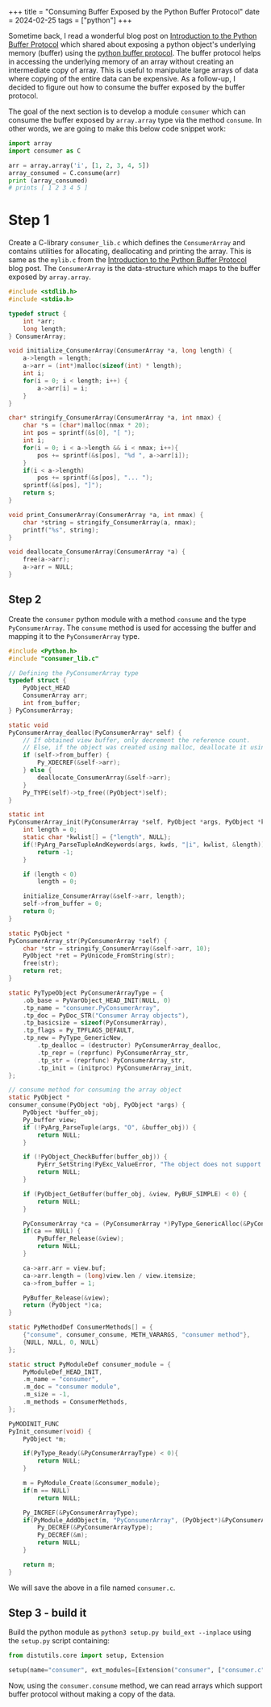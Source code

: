 +++
title = "Consuming Buffer Exposed by the Python Buffer Protocol"
date = 2024-02-25
tags = ["python"]
+++

Sometime back, I read a wonderful blog post on [Introduction to the Python Buffer Protocol](http://jakevdp.github.io/blog/2014/05/05/introduction-to-the-python-buffer-protocol/) which shared about exposing a python object's underlying memory (buffer) using the [python buffer protocol](https://docs.python.org/3/c-api/buffer.html).
The buffer protocol helps in accessing the underlying memory of an array without creating an intermediate copy of array.
This is useful to manipulate large arrays of data where copying of the entire data can be expensive.
As a follow-up, I decided to figure out how to consume the buffer exposed by the buffer protocol.

The goal of the next section is to develop a module `consumer` which can consume the buffer exposed by `array.array` type via the method `consume`. In other words, we are going to make this below code snippet work:

```py
import array
import consumer as C

arr = array.array('i', [1, 2, 3, 4, 5])
array_consumed = C.consume(arr)
print (array_consumed)
# prints [ 1 2 3 4 5 ]
```

# Step 1
Create a C-library `consumer_lib.c` which defines the `ConsumerArray` and contains utilities for allocating, deallocating and printing the array. This is same as the `mylib.c` from the [Introduction to the Python Buffer Protocol](http://jakevdp.github.io/blog/2014/05/05/introduction-to-the-python-buffer-protocol/) blog post. The `ConsumerArray` is the data-structure which maps to the buffer exposed by `array.array`.
```c
#include <stdlib.h>
#include <stdio.h>

typedef struct {
	int *arr;
	long length;
} ConsumerArray;

void initialize_ConsumerArray(ConsumerArray *a, long length) {
	a->length = length;
	a->arr = (int*)malloc(sizeof(int) * length);
	int i;
	for(i = 0; i < length; i++) {
		a->arr[i] = i;
	}
}

char* stringify_ConsumerArray(ConsumerArray *a, int nmax) {
	char *s = (char*)malloc(nmax * 20);
	int pos = sprintf(&s[0], "[ ");
	int i;
	for(i = 0; i < a->length && i < nmax; i++){
		pos += sprintf(&s[pos], "%d ", a->arr[i]);
	}
	if(i < a->length)
		pos += sprintf(&s[pos], "... ");
	sprintf(&s[pos], "]");
	return s;
}

void print_ConsumerArray(ConsumerArray *a, int nmax) {
	char *string = stringify_ConsumerArray(a, nmax);
	printf("%s", string);
}

void deallocate_ConsumerArray(ConsumerArray *a) {
	free(a->arr);
	a->arr = NULL;
}
```

## Step 2
Create the `consumer` python module with a method `consume` and the type `PyConsumerArray`.
The `consume` method is used for accessing the buffer and mapping it to the `PyConsumerArray` type.

```c
#include <Python.h>
#include "consumer_lib.c"

// Defining the PyConsumerArray type
typedef struct {
	PyObject_HEAD
	ConsumerArray arr;
	int from_buffer;
} PyConsumerArray;

static void
PyConsumerArray_dealloc(PyConsumerArray* self) {
	// If obtained view buffer, only decrement the reference count.
	// Else, if the object was created using malloc, deallocate it using free.
	if (self->from_buffer) {
		Py_XDECREF(&self->arr);
	} else {
		deallocate_ConsumerArray(&self->arr);
	}
	Py_TYPE(self)->tp_free((PyObject*)self);
}

static int
PyConsumerArray_init(PyConsumerArray *self, PyObject *args, PyObject *kwds) {
	int length = 0;
	static char *kwlist[] = {"length", NULL};
	if(!PyArg_ParseTupleAndKeywords(args, kwds, "|i", kwlist, &length)) {
		return -1;
	}

	if (length < 0)
		length = 0;

	initialize_ConsumerArray(&self->arr, length);
	self->from_buffer = 0;
	return 0;
}

static PyObject *
PyConsumerArray_str(PyConsumerArray *self) {
	char *str = stringify_ConsumerArray(&self->arr, 10);
	PyObject *ret = PyUnicode_FromString(str);
	free(str);
	return ret;
}

static PyTypeObject PyConsumerArrayType = {
    .ob_base = PyVarObject_HEAD_INIT(NULL, 0)
    .tp_name = "consumer.PyConsumerArray",
    .tp_doc = PyDoc_STR("Consumer Array objects"),
    .tp_basicsize = sizeof(PyConsumerArray),
    .tp_flags = Py_TPFLAGS_DEFAULT,
    .tp_new = PyType_GenericNew,
		.tp_dealloc = (destructor) PyConsumerArray_dealloc,
		.tp_repr = (reprfunc) PyConsumerArray_str,
		.tp_str = (reprfunc) PyConsumerArray_str,
		.tp_init = (initproc) PyConsumerArray_init,
};

// consume method for consuming the array object
static PyObject *
consumer_consume(PyObject *obj, PyObject *args) {
	PyObject *buffer_obj;
	Py_buffer view;
	if (!PyArg_ParseTuple(args, "O", &buffer_obj)) {
		return NULL;
	}

	if (!PyObject_CheckBuffer(buffer_obj)) {
		PyErr_SetString(PyExc_ValueError, "The object does not support buffer protocol.");
		return NULL;
	}

	if (PyObject_GetBuffer(buffer_obj, &view, PyBUF_SIMPLE) < 0) {
	 	return NULL;
	}

 	PyConsumerArray *ca = (PyConsumerArray *)PyType_GenericAlloc(&PyConsumerArrayType, 0);
	if(ca == NULL) {
		PyBuffer_Release(&view);
		return NULL;
	}

	ca->arr.arr = view.buf;
	ca->arr.length = (long)view.len / view.itemsize;
	ca->from_buffer = 1;

	PyBuffer_Release(&view);
	return (PyObject *)ca;
}

static PyMethodDef ConsumerMethods[] = {
	{"consume", consumer_consume, METH_VARARGS, "consumer method"},
	{NULL, NULL, 0, NULL}
};

static struct PyModuleDef consumer_module = {
	PyModuleDef_HEAD_INIT,
	.m_name = "consumer",
	.m_doc = "consumer module",
	.m_size = -1,
	.m_methods = ConsumerMethods,
};

PyMODINIT_FUNC
PyInit_consumer(void) {
	PyObject *m;

	if(PyType_Ready(&PyConsumerArrayType) < 0){
		return NULL;
	}

	m = PyModule_Create(&consumer_module);
	if(m == NULL)
		return NULL;

	Py_INCREF(&PyConsumerArrayType);
	if(PyModule_AddObject(m, "PyConsumerArray", (PyObject*)&PyConsumerArrayType) < 0) {
		Py_DECREF(&PyConsumerArrayType);
		Py_DECREF(&m);
		return NULL;
	}

	return m;
}
```

We will save the above in a file named `consumer.c`.

## Step 3 - build it
Build the python module as `python3 setup.py build_ext --inplace` using the `setup.py` script containing:
```py
from distutils.core import setup, Extension

setup(name="consumer", ext_modules=[Extension("consumer", ["consumer.c"])])
```

Now, using the `consumer.consume` method, we can read arrays which support buffer protocol without making a copy of the data.
